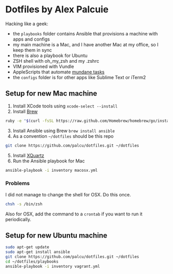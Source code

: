 # Dotfiles by Alex Palcuie

Hacking like a geek:

* the `playbooks` folder contains Ansible that provisions a machine with apps and configs
* my main machine is a Mac, and I have another Mac at my office, so I keep them in sync
* there is also a playbook for Ubuntu
* ZSH shell with oh_my_zsh and my .zshrc
* VIM provisioned with Vundle
* AppleScripts that automate [mundane tasks](http://palcu.blogspot.com/2014/02/automate-everything-even-opening-your.html)
* the `configs` folder is for other apps like Sublime Text or iTerm2

## Setup for new Mac machine

1. Install XCode tools using `xcode-select --install`
2. Install [Brew](http://brew.sh/)

  ```bash
  ruby -e "$(curl -fsSL https://raw.github.com/Homebrew/homebrew/go/install)"
  ```

3. Install Ansible using Brew `brew install ansible`
4. As a convention `~/dotfiles` should be this repo

  ```bash
  git clone https://github.com/palcu/dotfiles.git ~/dotfiles
  ```
5. Install [XQuartz](https://xquartz.macosforge.org/landing/)
6. Run the Ansible playbook for Mac

  ```bash
  ansible-playbook -i inventory macosx.yml
  ```

### Problems

I did not manage to change the shell for OSX. Do this once.

```bash
chsh -s /bin/zsh
```

Also for OSX, add the command to a `crontab` if you want to run it periodically.

## Setup for new Ubuntu machine

```bash
sudo apt-get update
sudo apt-get install ansible
git clone https://github.com/palcu/dotfiles.git ~/dotfiles
cd ~/dotfiles/playbooks
ansible-playbook -i inventory vagrant.yml
```
